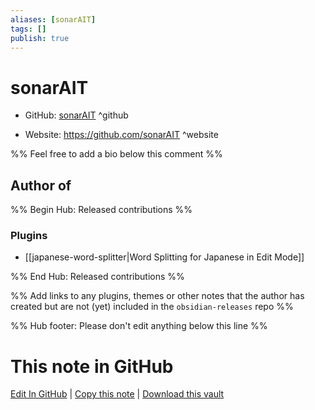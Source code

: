 ```yaml
---
aliases: [sonarAIT]
tags: []
publish: true
---
```


# sonarAIT

- GitHub: [sonarAIT](https://github.com/sonarAIT/) ^github
<!-- - Discord: `@` ^discord-->
- Website: <https://github.com/sonarAIT> ^website
<!-- - [[Publish sites|Publish site]]: <https://> ^publish-->

%% Feel free to add a bio below this comment %%

## Author of

%% Begin Hub: Released contributions %%

### Plugins

- [[japanese-word-splitter|Word Splitting for Japanese in Edit Mode]]

%% End Hub: Released contributions %%

%% Add links to any plugins, themes or other notes that the author has created but are not (yet) included in the `obsidian-releases` repo %%

<!--
### Unlisted plugins
-->

<!--
### Others
-->

<!--
## Sponsor this author
-->

<!-- - [[GitHub sponsors]]: [Sponsor @sonarAIT on GitHub Sponsors](https://github.com/sponsors/sonarAIT) ^github-sponsor-->
<!-- - [[Buy me a coffee]]: <https://> ^buy-me-a-coffee-->
<!-- - [[PayPal]]: <https://> ^paypal-->
<!-- - [[Patreon]]: <https://> ^patreon-->

<!--
## Follow this author
-->

<!-- - [[YouTube Channels|On YouTube]]: <https://> ^youtube-->
<!-- - Twitter: <https://> ^twitter-->
<!-- - ... -->

%% Hub footer: Please don't edit anything below this line %%

# This note in GitHub

<span class="git-footer">[Edit In GitHub](https://github.dev/obsidian-community/obsidian-hub/blob/main/01%20-%20Community/People/sonarAIT.md "git-hub-edit-note") | [Copy this note](https://raw.githubusercontent.com/obsidian-community/obsidian-hub/main/01%20-%20Community/People/sonarAIT.md "git-hub-copy-note") | [Download this vault](https://github.com/obsidian-community/obsidian-hub/archive/refs/heads/main.zip "git-hub-download-vault") </span>
